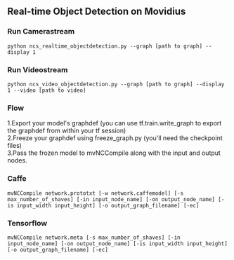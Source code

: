 ## Real-time Object Detection on Movidius  
### Run Camerastream  
```
python ncs_realtime_objectdetection.py --graph [path to graph] --display 1
```  
### Run Videostream
```
python ncs_video_objectdetection.py --graph [path to graph] --display 1 --video [path to video]
```
### Flow  
1.Export your model's graphdef (you can use tf.train.write_graph to export the graphdef from within your tf session)  
2.Freeze your graphdef using freeze_graph.py (you'll need the checkpoint files)  
3.Pass the frozen model to mvNCCompile along with the input and output nodes.  
### Caffe  
```
mvNCCompile network.prototxt [-w network.caffemodel] [-s max_number_of_shaves] [-in input_node_name] [-on output_node_name] [-is input_width input_height] [-o output_graph_filename] [-ec]
```
### Tensorflow  
```
mvNCCompile network.meta [-s max_number_of_shaves] [-in input_node_name] [-on output_node_name] [-is input_width input_height] [-o output_graph_filename] [-ec]
```